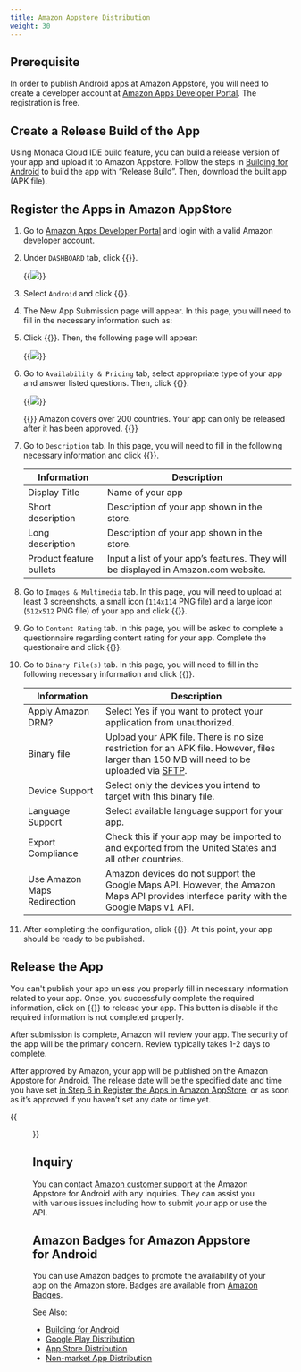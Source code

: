 ```yaml
---
title: Amazon Appstore Distribution
weight: 30
---
```


## Prerequisite

In order to publish Android apps at Amazon Appstore, you will need to
create a developer account at [Amazon Apps Developer
Portal](https://developer.amazon.com/appsandservices). The registration
is free.

## Create a Release Build of the App

Using Monaca Cloud IDE build feature, you can build a release version of
your app and upload it to Amazon Appstore. Follow the steps in [Building for Android](../../build/build_android) to build the app with “Release Build”. Then,
download the built app (APK file).

## Register the Apps in Amazon AppStore

1.  Go to [Amazon Apps Developer
    Portal](https://developer.amazon.com/appsandservices) and login with
    a valid Amazon developer account.
2.  Under `DASHBOARD` tab, click {{<guilabel name="Add a New App">}}.

    {{<img src="/images/monaca_ide/manual/deploy/amazon_store/1.png">}}
    
3.  Select `Android` and click {{<guilabel name="Next">}}.
4.  The New App Submission page will appear. In this page, you will need
    to fill in the necessary information such as:

5.  Click {{<guilabel name="Save">}}. Then, the following page will appear:

    {{<img src="/images/monaca_ide/manual/deploy/amazon_store/2.png">}}

    
6.  Go to `Availability & Pricing` tab, select appropriate type of your
    app and answer listed questions. Then, click {{<guilabel name="Save">}}.

    {{<img src="/images/monaca_ide/manual/deploy/amazon_store/3.png">}}

    {{<note>}}
        Amazon covers over 200 countries. Your app can only be released after it has been approved.
    {{</note>}}

7.  Go to `Description` tab. In this page, you will need to fill in the
    following necessary information and click {{<guilabel name="Save">}}.

    | Information | Description |
    |-------------|-------------|
    | Display Title | Name of your app |
    | Short description | Description of your app shown in the store. |
    | Long description | Description of your app shown in the store. |
    | Product feature bullets | Input a list of your app’s features. They will be displayed in Amazon.com website. |

8.  Go to `Images & Multimedia` tab. In this page, you will need to upload
    at least 3 screenshots, a small icon (`114x114` PNG file) and a large
    icon (`512x512` PNG file) of your app and click {{<guilabel name="Save">}}.
9.  Go to `Content Rating` tab. In this page, you will be asked to
    complete a questionnaire regarding content rating for your app.
    Complete the questionaire and click {{<guilabel name="Save">}}.
10. Go to `Binary File(s)` tab. In this page, you will need to fill in the
    following necessary information and click {{<guilabel name="Save">}}.

    | Information | Description |
    |-------------|-------------|
    | Apply Amazon DRM? | Select Yes if you want to protect your application from unauthorized. |
    | Binary file | Upload your APK file. There is no size restriction for an APK file. However, files larger than 150 MB will need to be uploaded via [SFTP](https://developer.amazon.com/ftp/account.html?appId=MPU22LL128ECT). |
    | Device Support | Select only the devices you intend to target with this binary file. |
    | Language Support | Select available language support for your app. |
    | Export Compliance | Check this if your app may be imported to and exported from the United States and all other countries. |
    | Use Amazon Maps Redirection | Amazon devices do not support the Google Maps API. However, the Amazon Maps API provides interface parity with the Google Maps v1 API. |

11. After completing the configuration, click {{<guilabel name="Save draft">}}. At this point,
    your app should be ready to be published.

## Release the App

You can't publish your app unless you properly fill in necessary
information related to your app. Once, you successfully complete the
required information, click on {{<guilabel name="Submit App">}} to release your app. This
button is disable if the required information is not completed properly.

After submission is complete, Amazon will review your app. The security
of the app will be the primary concern. Review typically takes 1-2 days
to complete.

After approved by Amazon, your app will be published on the Amazon
Appstore for Android. The release date will be the specified date and
time you have set [in Step 6 in  Register the Apps in Amazon AppStore](#register-app-in-amazon), or as soon as it’s approved if you haven’t set any date or time yet.

{{<figure src="/images/monaca_ide/manual/deploy/amazon_store/4.png">}}

## Inquiry

You can contact [Amazon customer
support](https://developer.amazon.com/public/support/contact/contact-us)
at the Amazon Appstore for Android with any inquiries. They can assist
you with various issues including how to submit your app or use the API.

## Amazon Badges for Amazon Appstore for Android

You can use Amazon badges to promote the availability of your app on the
Amazon store. Badges are available from [Amazon
Badges](https://developer.amazon.com/public/support/legal/tuabg).


See Also: 

- [Building for Android](../../build/build_android)
- [Google Play Distribution](../google_play)
- [App Store Distribution](../appstore)
- [Non-market App Distribution](../non_market_deploy)